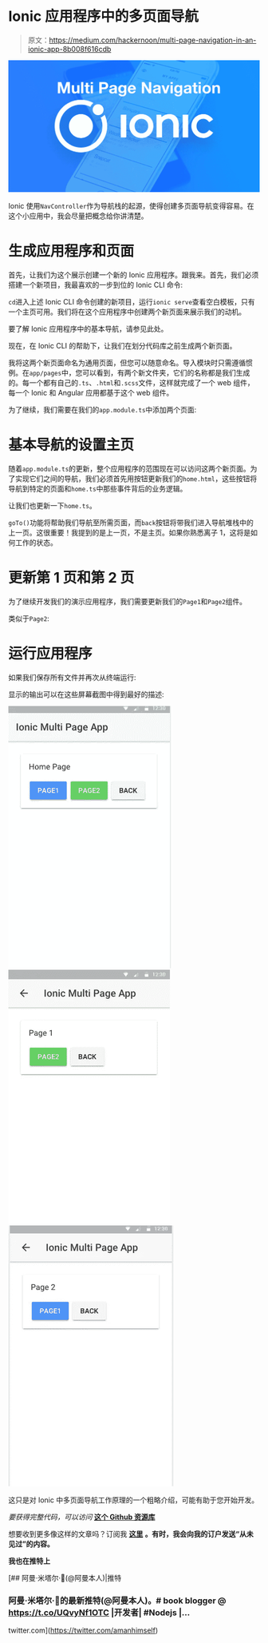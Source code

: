 # Ionic 应用程序中的多页面导航

> 原文：<https://medium.com/hackernoon/multi-page-navigation-in-an-ionic-app-8b008f616cdb>

![](img/4a1a6ed14ae95c4ff5e1037a72b04e09.png)

Ionic 使用`NavController`作为导航栈的起源，使得创建多页面导航变得容易。在这个小应用中，我会尽量把概念给你讲清楚。

# 生成应用程序和页面

首先，让我们为这个展示创建一个新的 Ionic 应用程序。跟我来。首先，我们必须搭建一个新项目，我最喜欢的一步到位的 Ionic CLI 命令:

`cd`进入上述 Ionic CLI 命令创建的新项目，运行`ionic serve`查看空白模板，只有一个主页可用。我们将在这个应用程序中创建两个新页面来展示我们的动机。

要了解 Ionic 应用程序中的基本导航，请参见此处。

现在，在 Ionic CLI 的帮助下，让我们在划分代码库之前生成两个新页面。

我将这两个新页面命名为通用页面，但您可以随意命名。导入模块时只需遵循惯例。在`app/pages`中，您可以看到，有两个新文件夹，它们的名称都是我们生成的。每一个都有自己的`.ts`、`.html`和`.scss`文件，这样就完成了一个 web 组件，每一个 Ionic 和 Angular 应用都基于这个 web 组件。

为了继续，我们需要在我们的`app.module.ts`中添加两个页面:

# 基本导航的设置主页

随着`app.module.ts`的更新，整个应用程序的范围现在可以访问这两个新页面。为了实现它们之间的导航，我们必须首先用按钮更新我们的`home.html`，这些按钮将导航到特定的页面和`home.ts`中那些事件背后的业务逻辑。

让我们也更新一下`home.ts`。

`goTo()`功能将帮助我们导航至所需页面，而`back`按钮将带我们进入导航堆栈中的上一页。这很重要！我提到的是上一页，不是主页。如果你熟悉离子 1，这将是如何工作的状态。

# 更新第 1 页和第 2 页

为了继续开发我们的演示应用程序，我们需要更新我们的`Page1`和`Page2`组件。

类似于`Page2`:

# 运行应用程序

如果我们保存所有文件并再次从终端运行:

显示的输出可以在这些屏幕截图中得到最好的描述:

![](img/930de312603c38fd115930b4bec0603f.png)![](img/1a43c7381ebb19d6ddc301e4e551e13c.png)![](img/9dccc92d17c56725db5a0dd73eb57926.png)

这只是对 Ionic 中多页面导航工作原理的一个粗略介绍，可能有助于您开始开发。

*要获得完整代码，可以访问* [**这个 Github 资源库**](https://github.com/amandeepmittal/ionic-multi-page-nav)

想要收到更多像这样的文章吗？订阅我 [**这里**](https://patreon.us17.list-manage.com/subscribe?u=ad4c168a6d5bb975f2f282d54&id=39e959cecd) **。有时，我会向我的订户发送“从未见过”的内容。**

**我也在推特上**

[](https://twitter.com/amanhimself) [## 阿曼·米塔尔·🖖(@阿曼本人)|推特

### 阿曼·米塔尔·🖖的最新推特(@阿曼本人)。# book blogger @ https://t.co/UQvyNf1OTC |开发者| #Nodejs |…

twitter.com](https://twitter.com/amanhimself)